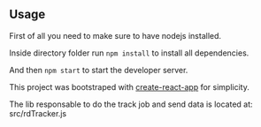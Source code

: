 ## Usage

First of all you need to make sure to have nodejs installed.

Inside directory folder run `npm install` to install all dependencies.

And then `npm start` to start the developer server.

This project was bootstraped with [create-react-app](https://github.com/facebookincubator/create-react-app) for simplicity.

The lib responsable to do the track job and send data is located at: src/rdTracker.js

